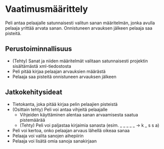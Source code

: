 # Vaatimusmäärittely

Peli antaa pelaajalle satunnaisesti valitun sanan määritelmän, jonka avulla pelaaja yrittää arvata sanan. Onnistuneen arvauksen jälkeen pelaaja saa pisteitä.

## Perustoiminnallisuus

- (Tehty) Sanat ja niiden määritelmät valitaan satunnaisesti projektin sisältämästä xml-tiedostosta
- Peli pitää kirjaa pelaajan arvauksien määrästä
- Pelaaja saa pisteitä onnistuneen arvauksen jälkeen

## Jatkokehitysideat

- Tietokanta, joka pitää kirjaa pelin pelaajien pisteistä
- (Osittain tehty) Peli voi antaa vihjeitä pelaajalle
  - Vihjeiden käyttäminen alentaa sanan arvaamisesta saatua pistemäärää
  - (Tehty) Peli voi paljastaa kirjaimia sanasta (esim. _ _ _ _ _ -> k _ s s a)
- Peli voi kertoa, onko pelaajan arvaus lähellä oikeaa sanaa
- Pelaaja voi valita sanojen aihepiirin
- Pelaaja voi lisätä omia sanoja sanakirjaan